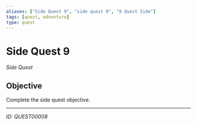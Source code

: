 ```yaml
---
aliases: ["Side Quest 9", "side quest 9", "9 Quest Side"]
tags: [quest, adventure]
type: quest
---
```


# Side Quest 9

*Side Quest*

## Objective
Complete the side quest objective.

---
*ID: QUEST00008*
